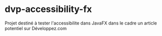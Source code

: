 # dvp-accessibility-fx
Projet destiné à tester l'accessibilite dans JavaFX dans le cadre un article potentiel sur Développez.com
